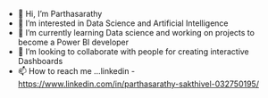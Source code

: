 - 👋 Hi, I’m Parthasarathy
- 👀 I’m interested in Data Science and Artificial Intelligence
- 🌱 I’m currently learning Data science and working on projects to become a Power BI developer
- 💞️ I’m looking to collaborate with people for creating interactive Dashboards
- 📫 How to reach me ...linkedin - https://www.linkedin.com/in/parthasarathy-sakthivel-032750195/


<!---
Parthasakthi/Parthasakthi is a ✨ special ✨ repository because its `README.md` (this file) appears on your GitHub profile.
You can click the Preview link to take a look at your changes.
--->
